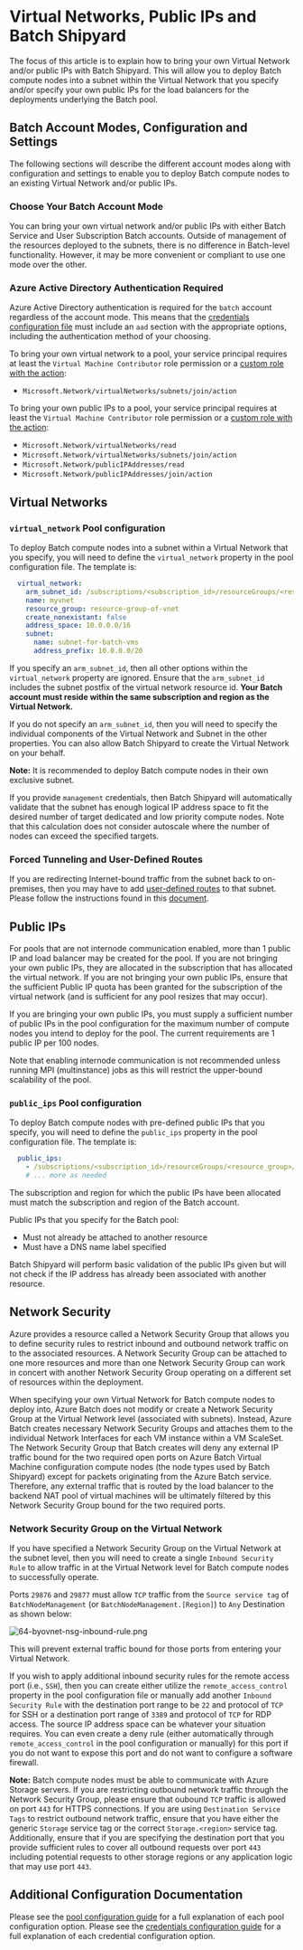 # Virtual Networks, Public IPs and Batch Shipyard
The focus of this article is to explain how to bring your own Virtual Network
and/or public IPs with Batch Shipyard. This will allow you to deploy Batch
compute nodes into a subnet within the Virtual Network that you specify and/or
specify your own public IPs for the load balancers for the deployments
underlying the Batch pool.

## Batch Account Modes, Configuration and Settings
The following sections will describe the different account modes along with
configuration and settings to enable you to deploy Batch compute nodes to
an existing Virtual Network and/or public IPs.

### Choose Your Batch Account Mode
You can bring your own virtual network and/or public IPs with either Batch
Service and User Subscription Batch accounts. Outside of management of the
resources deployed to the subnets, there is no difference in Batch-level
functionality. However, it may be more convenient or compliant to use one
mode over the other.

### Azure Active Directory Authentication Required
Azure Active Directory authentication is required for the `batch` account
regardless of the account mode. This means that the
[credentials configuration file](11-batch-shipyard-configuration-credentials.md)
must include an `aad` section with the appropriate options, including the
authentication method of your choosing.

To bring your own virtual network to a pool, your service principal requires
at least the `Virtual Machine Contributor` role permission or a
[custom role with the action](https://docs.microsoft.com/azure/active-directory/role-based-access-control-custom-roles):

* `Microsoft.Network/virtualNetworks/subnets/join/action`

To bring your own public IPs to a pool, your service principal requires
at least the `Virtual Machine Contributor` role permission or a
[custom role with the action](https://docs.microsoft.com/azure/active-directory/role-based-access-control-custom-roles):

* `Microsoft.Network/virtualNetworks/read`
* `Microsoft.Network/virtualNetworks/subnets/join/action`
* `Microsoft.Network/publicIPAddresses/read`
* `Microsoft.Network/publicIPAddresses/join/action`

## Virtual Networks

### `virtual_network` Pool configuration
To deploy Batch compute nodes into a subnet within a Virtual Network that
you specify, you will need to define the `virtual_network` property in the
pool configuration file. The template is:

```yaml
  virtual_network:
    arm_subnet_id: /subscriptions/<subscription_id>/resourceGroups/<resource_group>/providers/Microsoft.Network/virtualNetworks/<virtual_network_name>/subnets/<subnet_name>
    name: myvnet
    resource_group: resource-group-of-vnet
    create_nonexistant: false
    address_space: 10.0.0.0/16
    subnet:
      name: subnet-for-batch-vms
      address_prefix: 10.0.0.0/20
```

If you specify an `arm_subnet_id`, then all other options within
the `virtual_network` property are ignored. Ensure that the `arm_subnet_id`
includes the subnet postfix of the virtual network resource id. **Your Batch
account must reside within the same subscription and region as the Virtual
Network.**

If you do not specify an `arm_subnet_id`, then you will need to specify
the individual components of the Virtual Network and Subnet in the other
properties. You can also allow Batch Shipyard to create the Virtual Network
on your behalf.

**Note:** It is recommended to deploy Batch compute nodes in their own
exclusive subnet.

If you provide `management` credentials, then Batch Shipyard will
automatically validate that the subnet has enough logical IP address space
to fit the desired number of target dedicated and low priority compute nodes.
Note that this calculation does not consider autoscale where the number of
nodes can exceed the specified targets.

### Forced Tunneling and User-Defined Routes
If you are redirecting Internet-bound traffic from the subnet back to
on-premises, then you may have to add
[user-defined routes](https://docs.microsoft.com/azure/virtual-network/virtual-networks-udr-overview)
to that subnet. Please follow the instructions found in this
[document](https://docs.microsoft.com/azure/batch/batch-virtual-network#user-defined-routes-for-forced-tunneling).

## Public IPs
For pools that are not internode communication enabled, more than 1 public IP
and load balancer may be created for the pool. If you are not bringing your
own public IPs, they are allocated in the subscription that has allocated the
virtual network. If you are not bringing your own public IPs, ensure that
the sufficient Public IP quota has been granted for the subscription of the
virtual network (and is sufficient for any pool resizes that may occur).

If you are bringing your own public IPs, you must supply a sufficient number
of public IPs in the pool configuration for the maximum number of compute
nodes you intend to deploy for the pool. The current requirements are
1 public IP per 100 nodes.

Note that enabling internode communication is not recommended unless
running MPI (multinstance) jobs as this will restrict the upper-bound
scalability of the pool.

### `public_ips` Pool configuration
To deploy Batch compute nodes with pre-defined public IPs that
you specify, you will need to define the `public_ips` property in the
pool configuration file. The template is:

```yaml
  public_ips:
    - /subscriptions/<subscription_id>/resourceGroups/<resource_group>/providers/Microsoft.Network/publicIPAddresses/<public_ip_name1>
    # ... more as needed
```

The subscription and region for which the public IPs have been allocated
must match the subscription and region of the Batch account.

Public IPs that you specify for the Batch pool:

* Must not already be attached to another resource
* Must have a DNS name label specified

Batch Shipyard will perform basic validation of the public IPs given but will
not check if the IP address has already been associated with another resource.

## Network Security
Azure provides a resource called a Network Security Group that allows you
to define security rules to restrict inbound and outbound network traffic
on to the associated resources. A Network Security Group can be attached
to one more resources and more than one Network Security Group can work
in concert with another Network Security Group operating on a different
set of resources within the deployment.

When specifying your own Virtual Network for Batch compute nodes to deploy
into, Azure Batch does not modify or create a Network Security Group at the
Virtual Network level (associated with subnets). Instead, Azure Batch creates
necessary Network Security Groups and attaches them to the individual
Network Interfaces for each VM instance within a VM ScaleSet. The Network
Security Group that Batch creates will deny any external IP traffic bound for
the two required open ports on Azure Batch Virtual Machine configuration
compute nodes (the node types used by Batch Shipyard) except for packets
originating from the Azure Batch service. Therefore, any external traffic
that is routed by the load balancer to the backend NAT pool of virtual
machines will be ultimately filtered by this Network Security Group bound for
the two required ports.

### Network Security Group on the Virtual Network
If you have specified a Network Security Group on the Virtual Network at the
subnet level, then you will need to create a single `Inbound Security Rule`
to allow traffic in at the Virtual Network level for Batch compute nodes to
successfully operate.

Ports `29876` and `29877` must allow `TCP` traffic from the
`Source service tag` of `BatchNodeManagement` (or
`BatchNodeManagement.[Region]`) to `Any` Destination as shown below:

![64-byovnet-nsg-inbound-rule.png](https://azurebatchshipyard.blob.core.windows.net/github/64-byovnet-nsg-inbound-rule.png)

This will prevent external traffic bound for those ports from entering your
Virtual Network.

If you wish to apply additional inbound security rules for the remote access
port (i.e., `SSH`), then you can create either utilize the
`remote_access_control` property in the pool configuration file or manually
add another `Inbound Security Rule` with the destination port range to be `22`
and protocol of `TCP` for SSH or a destination port range of `3389` and
protocol of `TCP` for RDP access. The source IP address space can be whatever
your situation requires. You can even create a deny rule (either
automatically through `remote_access_control` in the pool configuration or
manually) for this port if you do not want to expose this port and do not
want to configure a software firewall.

**Note:** Batch compute nodes must be able to communicate with Azure Storage
servers. If you are restricting outbound network traffic through the Network
Security Group, please ensure that oubound `TCP` traffic is allowed on port
`443` for HTTPS connections. If you are using `Destination Service Tags` to
restrict outbound network traffic, ensure that you have either the generic
`Storage` service tag or the correct `Storage.<region>` service tag.
Additionally, ensure that if you are specifying the destination port that
you provide sufficient rules to cover all outbound requests over port `443`
including potential requests to other storage regions or any application
logic that may use port `443`.

## Additional Configuration Documentation
Please see the [pool configuration guide](13-batch-shipyard-configuration-pool.md)
for a full explanation of each pool configuration option. Please see the
[credentials configuration guide](11-batch-shipyard-configuration-credentials.md)
for a full explanation of each credential configuration option.
